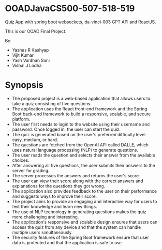 # OOADJavaCS500-507-518-519
Quiz App with spring boot websockets, da-vinci-003 GPT API and ReactJS.

This is our OOAD Final Project.

By:
- Yashas R Kashyap
- Vijit Kumar
- Yash Vardhan Soni
- Vishal J Lodha

# Synopsis

- The proposed project is a web-based application that allows users to take a quiz consisting of five questions. 
- The application uses the React front-end framework and the Spring Boot back-end framework to build a responsive, scalable, and secure platform.
- The user first needs to login to the website using their username and password. Once logged in, the user can start the quiz. 
- The quiz is generated based on the user's preferred difficulty level: easy, medium, or hard. 
- The questions are fetched from the OpenAI API called DALLE, which uses natural language processing (NLP) to generate questions.
- The user reads the question and selects their answer from the available choices. 
- After answering all five questions, the user submits their answers to the server for grading. 
- The server processes the answers and returns the user's score.
- The user can view their score along with the correct answers and explanations for the questions they got wrong. 
- The application also provides feedback to the user on their performance and suggests ways to improve their score.
- The project aims to provide an engaging and interactive way for users to test their knowledge and learn new things. 
- The use of NLP technology in generating questions makes the quiz more challenging and interesting. 
- The application's responsive and scalable design ensures that users can access the quiz from any device and that the system can handle multiple users simultaneously. 
- The security features of the Spring Boot framework ensure that user data is protected and that the application is safe to use.




